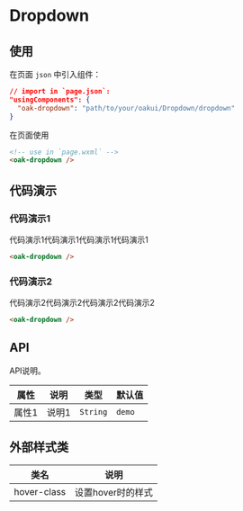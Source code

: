 # Dropdown

## 使用

在页面 `json` 中引入组件：

```json
// import in `page.json`:
"usingComponents": {
  "oak-dropdown": "path/to/your/oakui/Dropdown/dropdown"
}
```

在页面使用
```html
<!-- use in `page.wxml` -->
<oak-dropdown />
```

## 代码演示
### 代码演示1
代码演示1代码演示1代码演示1代码演示1
```html
<oak-dropdown />
```

### 代码演示2
代码演示2代码演示2代码演示2代码演示2
```html
<oak-dropdown />
```


## API
API说明。

| 属性 | 说明 | 类型 | 默认值 |
|-----------|-----------|-----------|-------------|
| 属性1 | 说明1 | `String` | `demo` |


## 外部样式类

| 类名 | 说明 |
|-----------|-----------|
| hover-class | 设置hover时的样式 |


